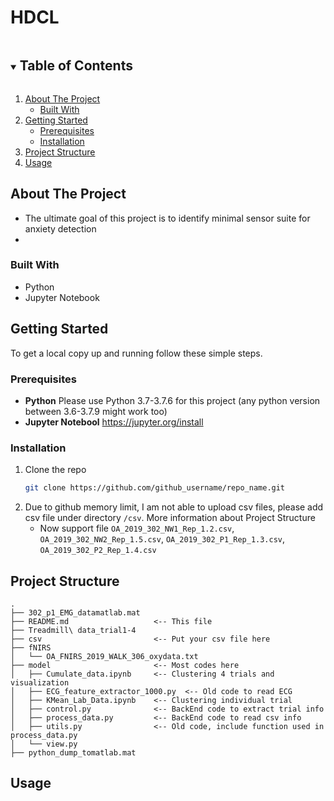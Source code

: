 # HDCL

<!-- TABLE OF CONTENTS -->
<details open="open">
  <summary><h2 style="display: inline-block">Table of Contents</h2></summary>
  <ol>
    <li>
      <a href="#about-the-project">About The Project</a>
      <ul>
        <li><a href="#built-with">Built With</a></li>
      </ul>
    </li>
    <li>
      <a href="#getting-started">Getting Started</a>
      <ul>
        <li><a href="#prerequisites">Prerequisites</a></li>
        <li><a href="#installation">Installation</a></li>
      </ul>
    </li>
    <li><a href="#project-structure">Project Structure</a></li>
    <li><a href="#usage">Usage</a></li>
  </ol>
</details>



<!-- ABOUT THE PROJECT -->
## About The Project
- The ultimate goal of this project is to identify minimal sensor suite for anxiety detection
- 



### Built With
* Python
* Jupyter Notebook



<!-- GETTING STARTED -->
## Getting Started

To get a local copy up and running follow these simple steps.

### Prerequisites

- **Python** Please use Python 3.7-3.7.6 for this project (any python version between 3.6-3.7.9 might work too)
- **Jupyter Notebool** https://jupyter.org/install

### Installation

1. Clone the repo
   ```sh
   git clone https://github.com/github_username/repo_name.git
   ```
2. Due to github memory limit, I am not able to upload csv files, please add csv file under directory `/csv`. More information about Project Structure
    - Now support file `OA_2019_302_NW1_Rep_1.2.csv`, `OA_2019_302_NW2_Rep_1.5.csv`,
    `OA_2019_302_P1_Rep_1.3.csv`, 
    `OA_2019_302_P2_Rep_1.4.csv`

## Project Structure
```
.
├── 302_p1_EMG_datamatlab.mat
├── README.md                   <-- This file
├── Treadmill\ data_trial1-4
├── csv                         <-- Put your csv file here
├── fNIRS
│   └── OA_FNIRS_2019_WALK_306_oxydata.txt
├── model                       <-- Most codes here
│   ├── Cumulate_data.ipynb     <-- Clustering 4 trials and visualization
│   ├── ECG_feature_extractor_1000.py  <-- Old code to read ECG
│   ├── KMean_Lab_Data.ipynb    <-- Clustering individual trial
│   ├── control.py              <-- BackEnd code to extract trial info
│   ├── process_data.py         <-- BackEnd code to read csv info
│   ├── utils.py                <-- Old code, include function used in process_data.py
│   └── view.py
├── python_dump_tomatlab.mat
```

<!-- USAGE EXAMPLES -->
## Usage
